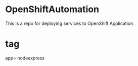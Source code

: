 # OpenShiftAutomation
This is a repo for deploying services to OpenShift Application

# tag
app= nodeexpress